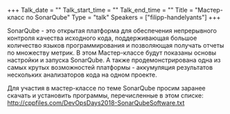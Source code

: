 +++
Talk_date = ""
Talk_start_time = ""
Talk_end_time = ""
Title = "Мастер-класс по SonarQube"
Type = "talk"
Speakers = ["filipp-handelyants"]
+++

SonarQube - это открытая платформа для обеспечения непрерывного контроля качества исходного кода, поддерживающая большое количество языков программирования и позволяющая получать отчеты по множеству метрик.
В этом Мастер-классе будут показаны основы настройки и запуска SonarQube. А также продемонстрирована одна из самых крутых возможностей платформы - аккумуляция результатов нескольких анализаторов кода на одном проекте.

Для участия в мастер-классе по теме SonarQube просим заранее скачать и установить программы, перечисленные в этом списке: http://cppfiles.com/DevOpsDays2018-SonarQubeSoftware.txt 
